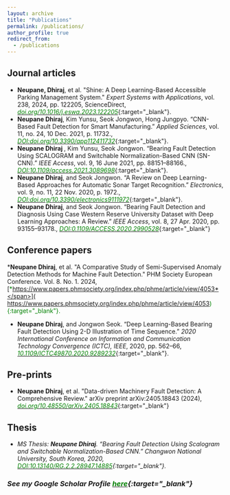 ```yaml
---
layout: archive
title: "Publications"
permalink: /publications/
author_profile: true
redirect_from:
  - /publications
---
```


Journal articles
----------------
*  <b>Neupane, Dhiraj</b>, et al. "Shine: A Deep Learning-Based Accessible Parking Management System." <i>Expert Systems with Applications</i>, vol. 238, 2024, pp. 122205, ScienceDirect, [<span style="color:green">*doi.org/10.1016/j.eswa.2023.122205*</span>](https://doi.org/10.1016/j.eswa.2023.122205){:target="_blank"}.
* <b>Neupane Dhiraj</b>, Kim Yunsu, Seok Jongwon, Hong Jungpyo. “CNN-Based Fault Detection for Smart Manufacturing.” <i>Applied Sciences</i>, vol. 11, no. 24, 10 Dec. 2021, p. 11732., [<span style="color:green">*DOI:doi.org/10.3390/app112411732*</span>](https://doi.org/10.3390/app112411732){:target="_blank"}.
* <b>Neupane Dhiraj </b>, Kim Yunsu, Seok Jongwon. “Bearing Fault Detection Using SCALOGRAM and Switchable Normalization-Based CNN (SN-CNN).” <i>IEEE Access</i>, vol. 9, 16 June 2021, pp. 88151–88166., [<span style="color:green">*DOI:10.1109/access.2021.3089698*</span>](https://ieeexplore.ieee.org/document/9456898){:target="_blank"}.
* <b>Neupane Dhiraj</b>, and Seok Jongwon. “A Review on Deep Learning-Based Approaches for Automatic Sonar Target Recognition.” <i>Electronics</i>, vol. 9, no. 11, 22 Nov. 2020, p. 1972., [<span style="color:green">*DOI:doi.org/10.3390/electronics9111972*</span>](https://doi.org/10.3390/electronics9111972){:target="_blank"}. 
* <b>Neupane Dhiraj</b>, and Seok Jongwon. “Bearing Fault Detection and Diagnosis Using Case Western Reserve University Dataset with Deep Learning Approaches: A Review.” <i>IEEE Access</i>, vol. 8, 27 Apr. 2020, pp. 93155–93178., [<span style="color:green">*DOI:0.1109/ACCESS.2020.2990528*</span>](https://ieeexplore.ieee.org/document/9078761){:target="_blank"}

 
Conference papers
----------------------------
***Neupane Dhiraj**, et al. "A Comparative Study of Semi-Supervised Anomaly Detection Methods for Machine Fault Detection." PHM Society European Conference. Vol. 8. No. 1. 2024, [<span style="color:green">*https://www.papers.phmsociety.org/index.php/phme/article/view/4053*</span>](
https://www.papers.phmsociety.org/index.php/phme/article/view/4053){:target="_blank"}.
* <b>Neupane Dhiraj</b>, and Jongwon Seok. “Deep Learning-Based Bearing Fault Detection Using 2-D Illustration of Time Sequence.” <i>2020 International Conference on Information and Communication Technology Convergence (ICTC), IEEE</i>, 2020, pp. 562–66, [<span style="color:green">*10.1109/ICTC49870.2020.9289232*</span>](
https://ieeexplore.ieee.org/abstract/document/9289232){:target="_blank"}.

Pre-prints
-------------
* **Neupane Dhiraj**, et al. "Data-driven Machinery Fault Detection: A Comprehensive Review." arXiv preprint arXiv:2405.18843 (2024), [<span style="color:green">*doi.org/10.48550/arXiv.2405.18843*</span>](https://doi.org/10.48550/arXiv.2405.18843){:target="_blank"}


Thesis
--------------------------
* <i>MS Thesis:<i/> <b>Neupane Dhiraj</b>. “Bearing Fault Detection Using Scalogram and Switchable Normalization-Based CNN.” <i>Changwon National University, South  Korea</i>, 2020, [<span style="color:green">*DOI:10.13140/RG.2.2.28947.14885*</span>]( https://www.researchgate.net/publication/367458109_Bearing_Fault_Detection_Using_Scalogram_and_Switchable_Normalization-Based_CNN){:target="_blank"}.

### See my Google Scholar Profile [<span style="color:green">*here*</span>](https://scholar.google.com/citations?user=KtSkA68AAAAJ&hl=en){:target="_blank"}
